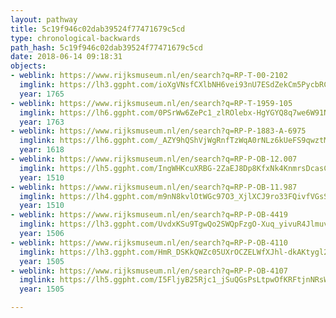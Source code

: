 ```yaml
---
layout: pathway
title: 5c19f946c02dab39524f77471679c5cd
type: chronological-backwards
path_hash: 5c19f946c02dab39524f77471679c5cd
date: 2018-06-14 09:18:31
objects:
- weblink: https://www.rijksmuseum.nl/en/search?q=RP-T-00-2102
  imglink: https://lh3.ggpht.com/ioXgVNsfCXlbNH6vei93nU7ESdZekCm5PycbRCBfdWMrLASepeikZho5TPqAzW03q0jMbPbEqh1Qsh6P5mjcLfeO2ME=s200
  year: 1765
- weblink: https://www.rijksmuseum.nl/en/search?q=RP-T-1959-105
  imglink: https://lh6.ggpht.com/0PSrWw6ZePc1_zlROlebx-HgYGYQ8q7we6W91NFa7RES0syq__Ef94fBxZgGB8N3ej1B1o8-zdbGbWr0LpK6zyLrktIt=s200
  year: 1763
- weblink: https://www.rijksmuseum.nl/en/search?q=RP-P-1883-A-6975
  imglink: https://lh6.ggpht.com/_AZY9hQShVjWgRnfTzWqA0rNLz6kUeFS9qwztMiSnlYiKjE85cchghBSwKeiobI1F6zp5_Dv3Zy5UCeFC0swCB5HrLbO=s200
  year: 1618
- weblink: https://www.rijksmuseum.nl/en/search?q=RP-P-OB-12.007
  imglink: https://lh5.ggpht.com/IngWHKcuXRBG-2ZaEJ8Dp8KfxNk4KnmrsDcasCbAVLCBNn6xWgvhLdtpqoqhoRKQlB-M2ROw_Y1IoEAFbDtxSEageV8=s200
  year: 1510
- weblink: https://www.rijksmuseum.nl/en/search?q=RP-P-OB-11.987
  imglink: https://lh4.ggpht.com/m9nN8kvlOtWGc97O3_XjlXCJ9ro33FQivfVGsSfkEfH5OckhCPLKbKoN-3-Ve1LFob2aigi4-t03plhTmdVHCgJYdFvF=s200
  year: 1510
- weblink: https://www.rijksmuseum.nl/en/search?q=RP-P-OB-4419
  imglink: https://lh3.ggpht.com/UvdxKSu9TgwQo2SWQpFzgO-Xuq_yivuR4JlmuvexqAlBrzKVr3SFTyZHfoKG-DysgNO4xZBbCwe4fmU0g0-NHZYkOc0=s200
  year: 1506
- weblink: https://www.rijksmuseum.nl/en/search?q=RP-P-OB-4110
  imglink: https://lh3.ggpht.com/HmR_DSKkQWZc05UXrOCZELWfXJhl-dkAKtygl2vGi5mk9J2is1alKdrJ-hkzOVZravDmWFrFl0j7LUrvjQQdq4GiXBgN=s200
  year: 1505
- weblink: https://www.rijksmuseum.nl/en/search?q=RP-P-OB-4107
  imglink: https://lh5.ggpht.com/I5FljyB25Rjc1_jSuQGsPsLtpwOfKRFtjnNRsWweQrVNN-VhfB8axtw0jHEr_OgjGzv7_CpPgLOaJLNO6_ttF_Zq3Q=s200
  year: 1505

---
```

